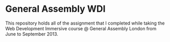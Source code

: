 # General Assembly WDI

This repository holds all of the assignment that I completed while taking the Web Development Immersive course @ General Assembly London from June to September 2013.
